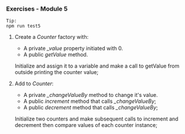 ### Exercises - Module 5 ###

    Tip:  
    npm run test5

1. Create a _Counter_ factory with:
    * A private *_value* property initiated with 0.
    * A public *getValue* method.

    Initialize and assign it to a variable and make a call to getValue from outside printing the counter value;

2. Add to _Counter_:
    * A private *_changeValueBy* method to change it's value.
    * A public _increment_ method that calls *_changeValueBy*;
    * A public _decrement_ method that calls *_changeValueBy*;

    Initialize two counters and make subsequent calls to increment and decrement then compare values of each counter instance;
